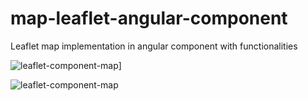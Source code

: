 # map-leaflet-angular-component
Leaflet map implementation in angular component with functionalities

![leaflet-component-map]([https://github.com/AlexFabra/map-leaflet-angular-component/blob/main/leaflet-component-map.png)]

![leaflet-component-map](https://github.com/AlexFabra/map-leaflet-angular-component/main/leaflet-component-map.png)

